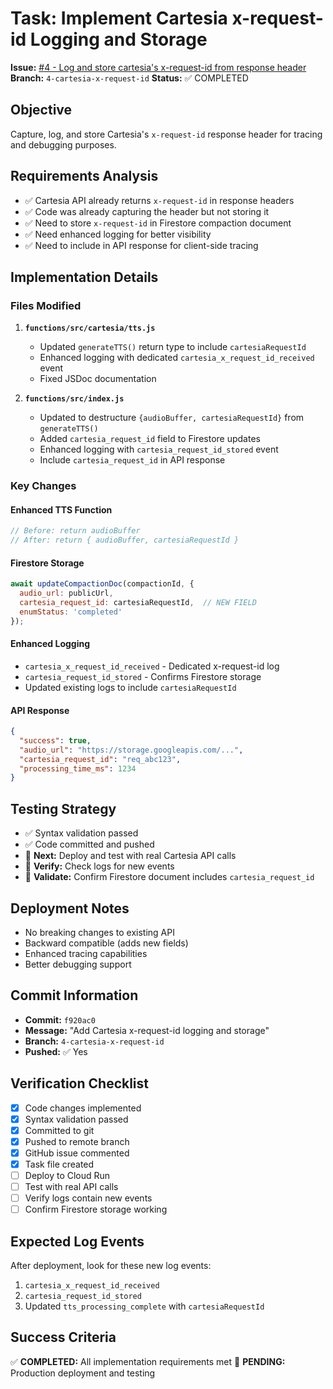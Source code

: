 # Task: Implement Cartesia x-request-id Logging and Storage

**Issue:** [#4 - Log and store cartesia's x-request-id from response header](https://github.com/timfong888/cartesia-firebase-function/issues/4)
**Branch:** `4-cartesia-x-request-id`
**Status:** ✅ COMPLETED

## Objective
Capture, log, and store Cartesia's `x-request-id` response header for tracing and debugging purposes.

## Requirements Analysis
- ✅ Cartesia API already returns `x-request-id` in response headers
- ✅ Code was already capturing the header but not storing it
- ✅ Need to store `x-request-id` in Firestore compaction document
- ✅ Need enhanced logging for better visibility
- ✅ Need to include in API response for client-side tracing

## Implementation Details

### Files Modified
1. **`functions/src/cartesia/tts.js`**
   - Updated `generateTTS()` return type to include `cartesiaRequestId`
   - Enhanced logging with dedicated `cartesia_x_request_id_received` event
   - Fixed JSDoc documentation

2. **`functions/src/index.js`**
   - Updated to destructure `{audioBuffer, cartesiaRequestId}` from `generateTTS()`
   - Added `cartesia_request_id` field to Firestore updates
   - Enhanced logging with `cartesia_request_id_stored` event
   - Include `cartesia_request_id` in API response

### Key Changes

#### Enhanced TTS Function
```javascript
// Before: return audioBuffer
// After: return { audioBuffer, cartesiaRequestId }
```

#### Firestore Storage
```javascript
await updateCompactionDoc(compactionId, { 
  audio_url: publicUrl,
  cartesia_request_id: cartesiaRequestId,  // NEW FIELD
  enumStatus: 'completed'
});
```

#### Enhanced Logging
- `cartesia_x_request_id_received` - Dedicated x-request-id log
- `cartesia_request_id_stored` - Confirms Firestore storage
- Updated existing logs to include `cartesiaRequestId`

#### API Response
```json
{
  "success": true,
  "audio_url": "https://storage.googleapis.com/...",
  "cartesia_request_id": "req_abc123",
  "processing_time_ms": 1234
}
```

## Testing Strategy
- ✅ Syntax validation passed
- ✅ Code committed and pushed
- 🔄 **Next:** Deploy and test with real Cartesia API calls
- 🔄 **Verify:** Check logs for new events
- 🔄 **Validate:** Confirm Firestore document includes `cartesia_request_id`

## Deployment Notes
- No breaking changes to existing API
- Backward compatible (adds new fields)
- Enhanced tracing capabilities
- Better debugging support

## Commit Information
- **Commit:** `f920ac0`
- **Message:** "Add Cartesia x-request-id logging and storage"
- **Branch:** `4-cartesia-x-request-id`
- **Pushed:** ✅ Yes

## Verification Checklist
- [x] Code changes implemented
- [x] Syntax validation passed
- [x] Committed to git
- [x] Pushed to remote branch
- [x] GitHub issue commented
- [x] Task file created
- [ ] Deploy to Cloud Run
- [ ] Test with real API calls
- [ ] Verify logs contain new events
- [ ] Confirm Firestore storage working

## Expected Log Events
After deployment, look for these new log events:
1. `cartesia_x_request_id_received`
2. `cartesia_request_id_stored`
3. Updated `tts_processing_complete` with `cartesiaRequestId`

## Success Criteria
✅ **COMPLETED:** All implementation requirements met
🔄 **PENDING:** Production deployment and testing
